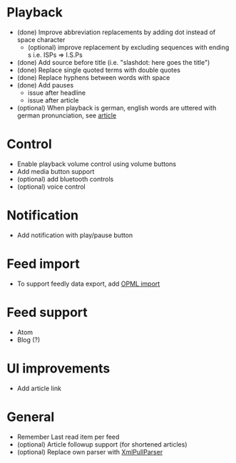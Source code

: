 Playback
========
  - (done) Improve abbreviation replacements by adding dot instead of space character
    - (optional) improve replacement by excluding sequences with ending s i.e. ISPs => I.S.Ps
  - (done) Add source before title (i.e. "slashdot: here goes the title")
  - (done) Replace single quoted terms with double quotes
  - (done) Replace hyphens between words with space
  - (done) Add pauses
    - issue after headline
    - issue after article
  - (optional) When playback is german, english words are uttered with german pronunciation, see [article](https://code.google.com/p/language-detection/)

Control
=======
  - Enable playback volume control using volume buttons
  - Add media button support
  - (optional) add bluetooth controls
  - (optional) voice control

Notification
============
  - Add notification with play/pause button

Feed import
===========
  - To support feedly data export, add [OPML import](http://feedly.com/#opml)

Feed support
============
  - Atom
  - Blog (?)
  
UI improvements
===============
  - Add article link

General
=======
  - Remember Last read item per feed
  - (optional) Article followup support (for shortened articles)
  - (optional) Replace own parser with [XmlPullParser](http://developer.android.com/reference/org/xmlpull/v1/XmlPullParser.html)